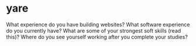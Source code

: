 # yare
What experience do you have building websites? 
What software experience do you currently have?
What are some of your strongest soft skills (read this)?
Where do you see yourself working after you complete your studies?
